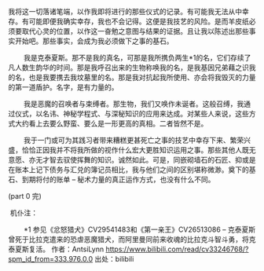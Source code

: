 我将这一切落诸笔端，以作我即将进行的那些仪式的记录。有可能我无法从中幸存。有可能即便我确实幸存，我也不会记得。这便是我技艺的风险。是而羊皮纸必须要取代心灵的位置，以作这一奋勉之意图与结果的证据。且让我以陈述出那些事实开始吧。那些事实，会成为我必须做下之事的基石。

        我是克泰夏斯。那不是我的真名，可那是我所携负两生*1的名，它们存续了凡人数生韵华的时间。那是我呼召出来的生物称唤我的名，是我基因兄弟藉之识我的名，也是我要携去我坟墓里的名。那是我对抗起我所使用、亦会将我毁灭的力量的第一道盾护。名字，是有力量的。

        我是恶魔的召唤者与束缚者。那生物，我们又唤作未诞者。这般召缚，我通过仪式，以名讳、神秘学程式、与深秘知识的应用来达成。对某些人来说，这些方式大约看上去要么野蛮、要么是一形更高的真相。二者皆然不是。

        我于一门或可为其践习者带来糟糕更甚死亡之事的技艺中幸存下来、繁荣兴盛，恰恰正因我并不将我所做的视作什么宏大更胜知识运用之事。那些其他人既无意愿、亦无才智去驭使挥舞的知识。诚然如此。可是，同嵌砌墙石的石匠、抑或是在账本上记下债务与汇兑的簿记员相比，我与他们之间的区别堪称微渺。奠下的基石、到期将付的账单 – 秘术力量的真正运作方式，也没有什么不同。



(part 0 完)

 机仆注： 

        *1 参见《忿怒猎犬》CV29541483和《第一亲王》CV26513086 – 克泰夏斯曾死于比拉克遣来的恐虐恶魔猎犬，而阿里曼同前来收魂的比拉克斗智斗勇，将克泰夏斯复活。 作者：AntsiLynn https://www.bilibili.com/read/cv33246768/?spm_id_from=333.976.0.0 出处：bilibili

